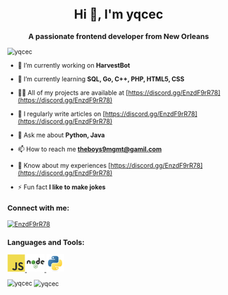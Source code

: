 <h1 align="center">Hi 👋, I'm yqcec</h1>
<h3 align="center">A passionate frontend developer from New Orleans</h3>

<p align="left"> <img src="https://komarev.com/ghpvc/?username=yqcec&label=Profile%20views&color=0e75b6&style=flat" alt="yqcec" /> </p>

- 🔭 I’m currently working on **HarvestBot**

- 🌱 I’m currently learning **SQL, Go, C++, PHP, HTML5, CSS**

- 👨‍💻 All of my projects are available at [https://discord.gg/EnzdF9rR78](https://discord.gg/EnzdF9rR78)

- 📝 I regularly write articles on [https://discord.gg/EnzdF9rR78](https://discord.gg/EnzdF9rR78)

- 💬 Ask me about **Python, Java**

- 📫 How to reach me **theboys9mgmt@gamil.com**

- 📄 Know about my experiences [https://discord.gg/EnzdF9rR78](https://discord.gg/EnzdF9rR78)

- ⚡ Fun fact **I like to make jokes**

<h3 align="left">Connect with me:</h3>
<p align="left">
<a href="https://discord.gg/EnzdF9rR78" target="blank"><img align="center" src="https://raw.githubusercontent.com/rahuldkjain/github-profile-readme-generator/master/src/images/icons/Social/discord.svg" alt="EnzdF9rR78" height="30" width="40" /></a>
</p>

<h3 align="left">Languages and Tools:</h3>
<p align="left"> <a href="https://developer.mozilla.org/en-US/docs/Web/JavaScript" target="_blank" rel="noreferrer"> <img src="https://raw.githubusercontent.com/devicons/devicon/master/icons/javascript/javascript-original.svg" alt="javascript" width="40" height="40"/> </a> <a href="https://nodejs.org" target="_blank" rel="noreferrer"> <img src="https://raw.githubusercontent.com/devicons/devicon/master/icons/nodejs/nodejs-original-wordmark.svg" alt="nodejs" width="40" height="40"/> </a> <a href="https://www.python.org" target="_blank" rel="noreferrer"> <img src="https://raw.githubusercontent.com/devicons/devicon/master/icons/python/python-original.svg" alt="python" width="40" height="40"/> </a> </p>

<p><img align="left" src="https://github-readme-stats.vercel.app/api/top-langs?username=yqcec&show_icons=true&locale=en&layout=compact" alt="yqcec" /></p>

<p>&nbsp;<img align="center" src="https://github-readme-stats.vercel.app/api?username=yqcec&show_icons=true&locale=en" alt="yqcec" /></p>
